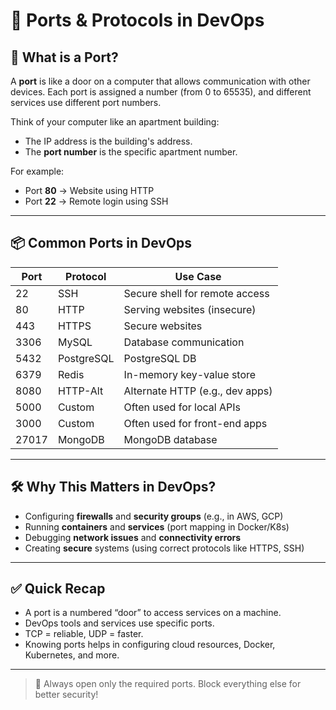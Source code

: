 # 🔌 Ports & Protocols in DevOps

## 🎯 What is a Port?

A **port** is like a door on a computer that allows communication with other devices. Each port is assigned a number (from 0 to 65535), and different services use different port numbers.

Think of your computer like an apartment building:
- The IP address is the building's address.
- The **port number** is the specific apartment number.

For example:
- Port **80** → Website using HTTP
- Port **22** → Remote login using SSH

---

## 📦 Common Ports in DevOps

| Port | Protocol | Use Case                         |
|------|----------|----------------------------------|
| 22   | SSH      | Secure shell for remote access   |
| 80   | HTTP     | Serving websites (insecure)      |
| 443  | HTTPS    | Secure websites                  |
| 3306 | MySQL    | Database communication           |
| 5432 | PostgreSQL | PostgreSQL DB                   |
| 6379 | Redis    | In-memory key-value store        |
| 8080 | HTTP-Alt | Alternate HTTP (e.g., dev apps)  |
| 5000 | Custom   | Often used for local APIs        |
| 3000 | Custom   | Often used for front-end apps    |
| 27017| MongoDB  | MongoDB database                 |

---



## 🛠️ Why This Matters in DevOps?

- Configuring **firewalls** and **security groups** (e.g., in AWS, GCP)
- Running **containers** and **services** (port mapping in Docker/K8s)
- Debugging **network issues** and **connectivity errors**
- Creating **secure** systems (using correct protocols like HTTPS, SSH)

---

## ✅ Quick Recap

- A port is a numbered “door” to access services on a machine.
- DevOps tools and services use specific ports.
- TCP = reliable, UDP = faster.
- Knowing ports helps in configuring cloud resources, Docker, Kubernetes, and more.

---

> 📌 Always open only the required ports. Block everything else for better security!
